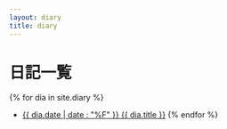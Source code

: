 ```yaml
---
layout: diary
title: diary
---
```


# 日記一覧

{% for dia in site.diary %}
- [{{ dia.date | date : "%F" }}  {{ dia.title }}]({{site.url}}{{site.baseurl}}{{dia.url}}) 
{% endfor %}